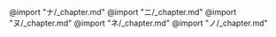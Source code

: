 @import "ナ/_chapter.md"
@import "ニ/_chapter.md"
@import "ヌ/_chapter.md"
@import "ネ/_chapter.md"
@import "ノ/_chapter.md"
